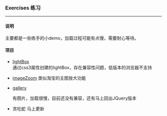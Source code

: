### Exercises 练习

---

#### 说明

主要都是一些练手的小demo，加载过程可能有点慢，需要耐心等待。



#### 项目

- [lightBox](http://htmlpreview.github.io/?https://github.com/Bingyijia/EXERCISES/blob/master/lightBox/demo.html)	
  通过css3属性创建的lightBox，存在兼容性问题，低版本的浏览器不支持

- [imageZoom](http://htmlpreview.github.io/?https://github.com/Bingyijia/EXERCISES/blob/master/imageZoom/imageZoom.html)
  类似淘宝的主图放大功能

- [gallery](http://htmlpreview.github.io/?https://github.com/Bingyijia/EXERCISES/blob/master/gallery/banner2.html)

  有图片，加载很慢，目前还没有兼容，还有马上回出JQuery版本

- 贪吃蛇
  马上更新

